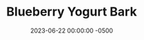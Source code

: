---
layout: post
title:  "Blueberry Yogurt Bark"
date:   2023-06-22 00:00:00 -0500
categories: 
- Recipes
- Finger Foods
permalink: /recipes/yogurt-bark
image: /assets/Food/Finger Food/Yogurt Bark/bark-cover.jpg
ing: bark-ing
facts: bark-facts
section1: 
start2: 
section2: 
start3: 
section3: 
start4: 
section4: 
start5: 
section5: 
Prep: 15
Rest: 
Cook: 
Source1: https://hannahmageerd.com/peanut-butter-chocolate-greek-yogurt-bark/
Source2: 
whisk: https://s.samsungfood.com/LK5GU
tags: 
- peanut butter
- honey
- pb2
- berries
- berry
- freezer
- banana
- chocolate
- chip
Description: Yogurt bark is a very simple snack you can keep in your freezer indefinitely and eat at any point. It's highly customizable too, just mix in different ingredients until you like the taste, and top with whatever you have on hand.
Instructions: 
- Line a cookie sheet with parchment paper<br><br>

- Mix yogurt, peanut butter, and honey in a medium bowl<br><br>

- Spread mixture onto a cookie sheet and top with blueberries.<br><br>

- Freeze until firm, at least an hour.  Slice<br><br>
- <center><img src="/assets/Food/Finger Food/Yogurt Bark/bark-4.jpg" alt="" class="instruction-image"></center><br>
---